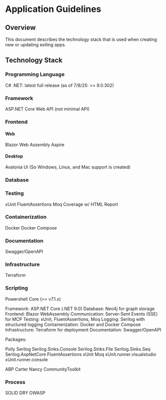 # Application Guidelines

## Overview

This document describes the technology stack that is used when creating new or updating exiting apps.

## Technology Stack

### Programming Language

C#
.NET: latest full release (as of 7/8/25: >= 9.0.302)

### Framework

ASP.NET Core Web API (not minimal API)

### Frontend

#### Web

Blazor Web Assembly
Aspire

#### Desktop

Avalonia UI (So Windows, Linux, and Mac support is created)

### Database

### Testing

xUnit
FluentAssertions
Moq
Coverage w/ HTML Report

### Containerization

Docker
Docker Compose

### Documentation

Swagger/OpenAPI

### Infrastructure

Terraform

### Scripting

Powershell Core (>= v7.1.x)

Framework: ASP.NET Core (.NET 9.0)
Database: Neo4j for graph storage
Frontend: Blazor WebAssembly
Communication: Server-Sent Events (SSE) for MCP
Testing: xUnit, FluentAssertions, Moq
Logging: Serilog with structured logging
Containerization: Docker and Docker Compose
Infrastructure: Terraform for deployment
Documentation: Swagger/OpenAPI

Packages:

Polly
Serilog
Serilog.Sinks.Console
Serilog.Sinks.File
Serilog.Sinks.Seq
Serilog.AspNetCore
FluentAssertions
xUnit
Moq
xUnit.runner.visualstudio
xUnit.runner.console


ABP
Carter
Nancy
CommunityToolkit

### Process

SOLID
DRY
OWASP